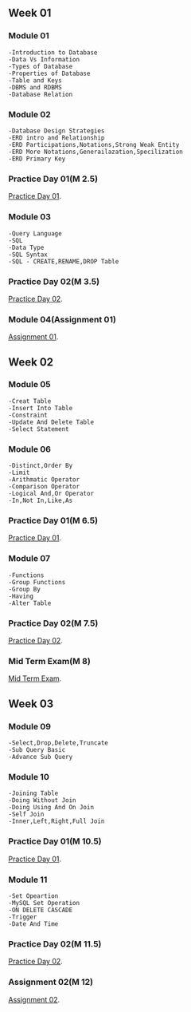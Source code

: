 ## Week 01

### Module 01
```
-Introduction to Database
-Data Vs Information
-Types of Database
-Properties of Database
-Table and Keys
-DBMS and RDBMS
-Database Relation
```

### Module 02
```
-Database Design Strategies
-ERD intro and Relationship
-ERD Participations,Notations,Strong Weak Entity
-ERD More Notations,Generailazation,Specilization
-ERD Primary Key
```


### Practice Day 01(M 2.5)
[Practice Day 01](https://docs.google.com/document/d/1XQp5lMA9O5rfkyFO5orv6Vcl8R85r1l0bcpMI1ce3No/edit).



### Module 03
```
-Query Language
-SQL
-Data Type
-SQL Syntax
-SQL - CREATE,RENAME,DROP Table
```

### Practice Day 02(M 3.5)
[Practice Day 02](https://docs.google.com/document/d/1_5EmouCL61BxhO-HnjfsXBgzmnTgJXgBdgMaDWSGQck/edit).


### Module 04(Assignment 01)
[Assignment 01](https://docs.google.com/document/d/1_mUcBBF-hJeksLfsVb9EzfdZyXuesVz_k5GOOGkxfkc/edit).


## Week 02

### Module 05
```
-Creat Table
-Insert Into Table
-Constraint 
-Update And Delete Table
-Select Statement
```

### Module 06
```
-Distinct,Order By
-Limit
-Arithmatic Operator
-Comparison Operator
-Logical And,Or Operator
-In,Not In,Like,As
```

### Practice Day 01(M 6.5)
[Practice Day 01](https://docs.google.com/document/d/1TWErgrdKfmiN1bX2dbgwO5U7x7uNZihamF5liM6Vm8o/edit).


### Module 07
```
-Functions
-Group Functions
-Group By
-Having
-Alter Table
```

### Practice Day 02(M 7.5)
[Practice Day 02](https://docs.google.com/document/d/1Ahqgsd-1xLE2Onsg6LwXXb-Uol3V521NCjeuiQjvOjU/edit).


### Mid Term Exam(M 8)
[Mid Term Exam](https://docs.google.com/document/d/1Yl5IsZ-PYy-wTtODnojonNnOF2iF6rzFESy125aznak/edit).


## Week 03

### Module 09
```
-Select,Drop,Delete,Truncate
-Sub Query Basic
-Advance Sub Query
```

### Module 10
```
-Joining Table
-Doing Without Join
-Doing Using And On Join
-Self Join
-Inner,Left,Right,Full Join
```

### Practice Day 01(M 10.5)
[Practice Day 01](https://docs.google.com/document/d/1udMZkf_Xm0HKIgyST0Vf_-3ChpURFqcbYXkZQ_qrzR8/edit).


### Module 11
```
-Set Opeartion
-MySQL Set Operation
-ON DELETE CASCADE
-Trigger
-Date And Time
```

### Practice Day 02(M 11.5)
[Practice Day 02](https://docs.google.com/document/d/1Aq8h8bE6lsUDTx5MmJ_8tmVHwGeHlPLPtCkQbG4ExwU/edit).


### Assignment 02(M 12)
[Assignment 02](https://docs.google.com/document/d/1g2IoGW9T8eAyVaczmk_FHWCFc7sjO3KbE674RmxJ74U/edit).